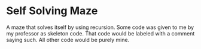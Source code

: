 # Self Solving Maze
A maze that solves itself by using recursion. 
Some code was given to me by my professor as skeleton code. That code would be labeled with a comment saying such. All other code would be purely mine.
